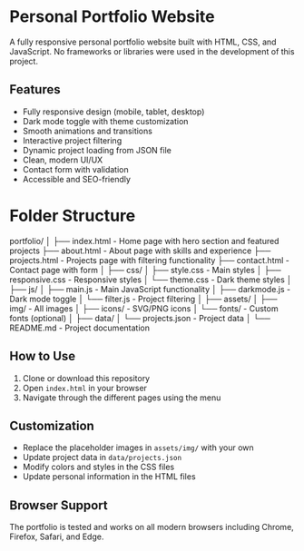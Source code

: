 # Personal Portfolio Website

A fully responsive personal portfolio website built with HTML, CSS, and JavaScript. No frameworks or libraries were used in the development of this project.

## Features

- Fully responsive design (mobile, tablet, desktop)
- Dark mode toggle with theme customization
- Smooth animations and transitions
- Interactive project filtering
- Dynamic project loading from JSON file
- Clean, modern UI/UX
- Contact form with validation
- Accessible and SEO-friendly

# Folder Structure

portfolio/
│
├── index.html - Home page with hero section and featured projects
├── about.html - About page with skills and experience
├── projects.html - Projects page with filtering functionality
├── contact.html - Contact page with form
│
├── css/
│ ├── style.css - Main styles
│ ├── responsive.css - Responsive styles
│ └── theme.css - Dark theme styles
│
├── js/
│ ├── main.js - Main JavaScript functionality
│ ├── darkmode.js - Dark mode toggle
│ └── filter.js - Project filtering
│
├── assets/
│ ├── img/ - All images
│ ├── icons/ - SVG/PNG icons
│ └── fonts/ - Custom fonts (optional)
│
├── data/
│ └── projects.json - Project data
│
└── README.md - Project documentation


## How to Use

1. Clone or download this repository
2. Open `index.html` in your browser
3. Navigate through the different pages using the menu

## Customization

- Replace the placeholder images in `assets/img/` with your own
- Update project data in `data/projects.json`
- Modify colors and styles in the CSS files
- Update personal information in the HTML files

## Browser Support

The portfolio is tested and works on all modern browsers including Chrome, Firefox, Safari, and Edge.

